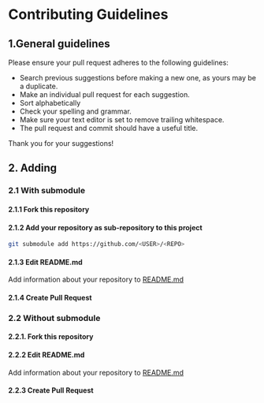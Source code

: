 # Contributing Guidelines

## 1.General guidelines

Please ensure your pull request adheres to the following guidelines:

* Search previous suggestions before making a new one, as yours may be a duplicate.
* Make an individual pull request for each suggestion.
* Sort alphabetically
* Check your spelling and grammar.
* Make sure your text editor is set to remove trailing whitespace.
* The pull request and commit should have a useful title.

Thank you for your suggestions!

## 2. Adding

### 2.1 With submodule

#### 2.1.1 Fork this repository

#### 2.1.2 Add your repository as sub-repository to this project

```bash
git submodule add https://github.com/<USER>/<REPO>
```

#### 2.1.3 Edit README.md
Add information about your repository to [README.md](README.md)

#### 2.1.4 Create Pull Request

### 2.2 Without submodule

#### 2.2.1. Fork this repository

#### 2.2.2 Edit README.md
Add information about your repository to [README.md](README.md)

#### 2.2.3 Create Pull Request

